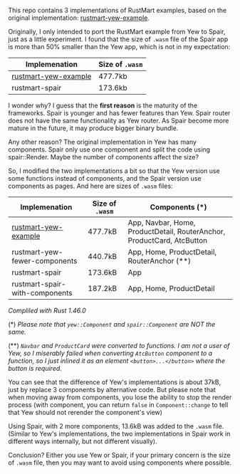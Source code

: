 This repo contains 3 implementations of RustMart examples, based on the original implementation: [rustmart-yew-example].

Originally, I only intended to port the RustMart example from Yew to Spair, just as a little experiment. I found that the size of `.wasm` file of the Spair app is more than 50% smaller than the Yew app, which is not in my expectation:

| Implemenation          | Size of `.wasm` |
| ---------------------- | --------------- |
| [rustmart-yew-example] | 477.7kb         |
| rustmart-spair         | 173.6kb         |

I wonder why? I guess that the **first reason** is the maturity of the frameworks. Spair is younger and has fewer features than Yew. Spair router does not have the same functionality as Yew router. As Spair become more mature in the future, it may produce bigger binary bundle.

Any other reason? The original implementation in Yew has many components. Spair only use one component and split the code using spair::Render. Maybe the number of components affect the size?

So, I modified the two implementations a bit so that the Yew version use some functions instead of components, and the Spair version use components as pages. And here are sizes of `.wasm` files:

| Implemenation                  | Size of `.wasm` | Components (*)                                                         |
| ------------------------------ | --------------- | ---------------------------------------------------------------------- |
| [rustmart-yew-example]         | 477.7kB         | App, Navbar, Home, ProductDetail, RouterAnchor, ProductCard, AtcButton |
| rustmart-yew-fewer-components  | 440.7kB         | App, Home, ProductDetail, RouterAnchor (**)                            |
| rustmart-spair                 | 173.6kB         | App                                                                    |
| rustmart-spair-with-components | 187.2kB         | App, Home, ProductDetail                                               |

*Compliled with Rust 1.46.0*

(*) *Please note that `yew::Component` and `spair::Component` are NOT the same.*

(**) *`Navbar` and `ProductCard` were converted to functions. I am not a user of Yew, so I miserably failed when converting `AtcButton` component to a function, so I just inlined it as an element `<button>...</button>` where the button is required.*

You can see that the difference of Yew's implementations is about 37kB, just by replace 3 components by alternative code. But please note that when moving away from components, you lose the ability to stop the render process (with component, you can return `false` in `Component::change` to tell that Yew should not rerender the component's view)

Using Spair, with 2 more components, 13.6kB was added to the `.wasm` file. (Similar to Yew's implementations, the two implementations in Spair work in different ways internally, but not different visually).

Conclusion? Either you use Yew or Spair, if your primary concern is the size of `.wasm` file, then you may want to avoid using components where possible.

[rustmart-yew-example]: https://github.com/sheshbabu/rustmart-yew-example
